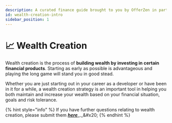 ```yaml
---
description: A curated finance guide brought to you by OfferZen in partnership with Investec.
id: wealth-creation-intro
sidebar_position: 1
---
```


# 📈 Wealth Creation

Wealth creation is the process of **building wealth by investing in certain financial products**. Starting as early as possible is advantageous and playing the long game will stand you in good stead.&#x20;

Whether you are just starting out in your career as a developer or have been in it for a while, a wealth creation strategy is an important tool in helping you both maintain and increase your wealth based on your financial situation, goals and risk tolerance.   &#x20;

{% hint style="info" %}
If you have further questions relating to wealth creation, please submit them [_**here**_](https://8malmkzgvs8.typeform.com/to/oLVWxa8r?)_._&#x20;
{% endhint %}
